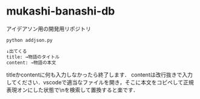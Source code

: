 # mukashi-banashi-db
アイデアソン用の開発用リポジトリ

```bash
python addjson.py

↓出てくる
title: →物語のタイトル
content: →物語の本文
```

titleかcontentに何も入力しなかったら終了します．
contentは改行抜きで入力してください．vscodeで適当なファイルを開き，そこに本文をコピペして正規表現オンにした状態で\nを検索して置換すると楽です．
